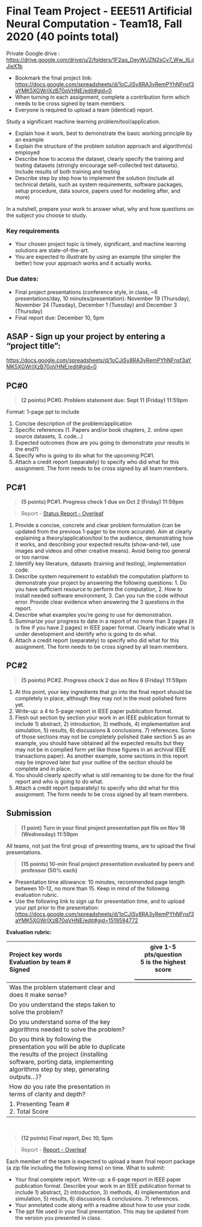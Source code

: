 # Final Team Project - EEE511 Artificial Neural Computation - Team18, Fall 2020 (40 points total)

Private Google drive : https://drive.google.com/drive/u/2/folders/1F2aq_DeyWUZN2sCv7_Ww_IILjiJieX1b

* Bookmark the final project link:
https://docs.google.com/spreadsheets/d/1oCJiSy8RA3yRemPYhNFnsf3aYMK5XGWrIXzB70qVHNE/edit#gid=0
* When turning in each assignment, complete a contribution form which needs to be cross signed by team members.
* Everyone is required to upload a team (identical) report.

Study a significant machine learning problem/tool/application.
* Explain how it work, best to demonstrate the basic working principle by an example
* Explain the structure of the problem solution approach and algorithm(s) employed
* Describe how to access the dataset, clearly specify the training and testing datasets (strongly encourage self-collected test datasets). Include results of both training and testing
* Describe step by step how to implement the solution (include all technical details, such as system requirements, software packages, setup procedure, data source, papers used for modeling after, and more)

In a nutshell, prepare your work to answer what, why and how questions on the subject you choose to study.

### Key requirements
* Your chosen project topic is timely, significant, and machine learning solutions are state-of-the-art.
* You are expected to illustrate by using an example (the simpler the better) how your approach works and it actually works.
 
### Due dates:
* Final project presentations (conference style, in class, ~6 presentations/day, 10 minutes/presentation): November 19 (Thursday), November 24 (Tuesday), December 1 (Tuesday) and December 3 (Thursday)
* Final report due: December 10, 5pm
 
## ASAP - Sign up your project by entering a “project title”:
  https://docs.google.com/spreadsheets/d/1oCJiSy8RA3yRemPYhNFnsf3aYMK5XGWrIXzB70qVHNE/edit#gid=0


## PC#0
> <strong>(2 points) PC#0. Problem statement due: Sept 11 (Friday) 11:59pm</strong>

Format: 1-page ppt to include
1. Concise description of the problem/application
2. Specific references (1. Papers and/or book chapters, 2. online open source datasets, 3. code…)
3. Expected outcomes (how are you going to demonstrate your results in the end?)
4. Specify who is going to do what for the upcoming PC#1.
5. Attach a credit report (separately) to specify who did what for this assignment. The form needs to be cross signed by all team members.

## PC#1
> <strong>(5 points) PC#1.  Progress check 1 due on Oct 2 (Friday) 11:59pm</strong>

> Report - [Status Report - Overleaf](https://www.overleaf.com/6557283433khvmttnqztzm)

1. Provide a concise, concrete and clear problem formulation (can be updated from the previous 1-pager to be more accurate). Aim at clearly explaining a theory/application/tool to the audience, demonstrating how it works, and describing your expected results (show-and-tell, use images and videos and other creative means). Avoid being too general or too narrow. 
2. Identify key literature, datasets (training and testing), implementation code.
3. Describe system requirement to establish the computation platform to demonstrate your project by answering the following questions: 1. Do you have sufficient resource to perform the computation, 2. How to install needed software environment, 3. Can you run the code without error. Provide clear evidence when answering the 3 questions in the report. 
4. Describe what examples you’re going to use for demonstration.
5. Summarize your progress to date in a report of no more than 3 pages (it is fine if you have 2 pages) in IEEE paper format. Clearly indicate what is under development and identify who is going to do what. 
6. Attach a credit report (separately) to specify who did what for this assignment. The form needs to be cross signed by all team members.

## PC#2
> <strong>(5 points) PC#2.  Progress check 2 due on Nov 6 (Friday) 11:59pm</strong>
1. At this point, your key ingredients that go into the final report should be completely in place, although they may not in the most polished form yet.
2. Write-up: a 4 to 5-page report in IEEE paper publication format. 
3. Flesh out section by section your work in an IEEE publication format to include 1) abstract, 2) introduction, 3) methods, 4) implementation and simulation, 5) results, 6) discussions & conclusions. 7) references. Some of those sections may not be completely polished (take section 5 as an example, you should have obtained all the expected results but they may not be in complied form yet like those figures in an archival IEEE transactions paper). As another example, some sections in this report may be improved later but your outline of the section should be complete and in place. 
4. You should clearly specify what is still remaining to be done for the final report and who is going to do what. 
5. Attach a credit report (separately) to specify who did what for this assignment. The form needs to be cross signed by all team members.

## Submission
> <strong>(1 point) Turn in your final project presentation ppt file on Nov 18 (Wednesday) 11:59pm</strong>

All teams, not just the first group of presenting teams, are to upload the final presentations. 

> <strong>(15 points) 10-min final project presentation evaluated by peers and professor (50% each)</strong>

* Presentation time allowance: 10 minutes, recommended page length between 10-12, no more than 15. Keep in mind of the following evaluation rubric.
* Use the following link to sign up for presentation time, and to upload your ppt prior to the presentation: https://docs.google.com/spreadsheets/d/1oCJiSy8RA3yRemPYhNFnsf3aYMK5XGWrIXzB70qVHNE/edit#gid=1519594772

<strong>Evaluation rubric:</strong>

| Project key words <br/> Evaluation by team # <br/> Signed                 | give 1-5 pts/question <br/> 5 is the highest score <br/> ____________________ |
| :------------------------------------------------------------------------- | :----------------------: |
| Was the problem statement clear and does it make sense?                   |                        |
| Do you understand the steps taken to solve the problem?                   |                        |
| Do you understand some of the key algorithms needed to solve the problem? |                        |
| Do you think by following the presentation you will be able to duplicate <br/>the results of the project (installing software, porting data, implementing algorithms step by step, generating outputs…)?   |                        |
| How do you rate the presentation in terms of clarity and depth?           |                        |
| 1. Presenting Team #<br/> 2. Total Score                                   |                        |

 
> <strong>(12 points) Final report, Dec 10, 5pm</strong>

> Report - [Report - Overleaf](https://www.overleaf.com/3946469171hrgdhdcgcnqz)

Each member of the team is expected to upload a team final report package (a zip file including the following items) on time.
What to submit:
* Your final complete report. Write-up: a 6-page report in IEEE paper publication format. Describe your work in an IEEE publication format to include 1) abstract, 2) introduction, 3) methods, 4) implementation and simulation, 5) results, 6) discussions & conclusions. 7) references. 
* Your annotated code along with a readme about how to use your code.
* The ppt file used in your final presentation. This may be updated from the version you presented in class.
